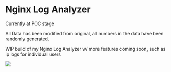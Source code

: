 # Nginx Log Analyzer

Currently at POC stage

All Data has been modified from original, all numbers in the data have been randomly generated.

WIP build of my Nginx Log Analyzer w/ more features coming soon, such as ip logs for individual users

<image src="https://github.com/JReyDev/NginxAnalyzer/blob/main/nginx%20images/Proof%20of%20Concept.png" > 
